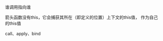 <!--
 * @Author: dhj 17613071153@163.com
 * @Date: 2023-03-16 09:56:26
 * @LastEditors: dhj 17613071153@163.com
 * @LastEditTime: 2023-03-16 09:58:00
 * @FilePath: \vuepress\docs\docs\JS\this指向.md
 * @Description: 这是默认设置,请设置`customMade`, 打开koroFileHeader查看配置 进行设置: https://github.com/OBKoro1/koro1FileHeader/wiki/%E9%85%8D%E7%BD%AE
-->
谁调用指向谁

箭头函数没有this，它会捕获其所在（即定义的位置）上下文的this值， 作为自己的this值

call、apply、bind